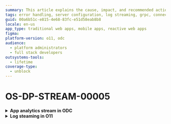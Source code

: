 ```yaml
---
summary: This article explains the cause, impact, and recommended action for a not found error that occurs while connecting to the destination server.
tags: error handling, server configuration, log streaming, grpc, connectivity issues
guid: 00a6b51c-e815-4e68-83fc-e51d58eab8b8
locale: en-us
app_type: traditional web apps, mobile apps, reactive web apps
figma:
platform-version: o11, odc
audience:
  - platform administrators
  - full stack developers
outsystems-tools:
  - lifetime
coverage-type:
  - unblock
---
```


# OS-DP-STREAM-00005

<details>
<summary> <strong> App analytics stream in ODC</strong></summary>

## Error message

`There was a 'not found' response from your destination server.`

## Cause

The error occurs when testing the connection and the destination server has responds with gRPC 5 (Not found) error.

## Impact

Unable to establish a connection with the destination server. Therefore, observability data isn't streamed to the destination.

## Recommended action

In the ODC Portal, review the destination server configuration. The endpoint URL may be incorrect.

</details>

<details>
<summary> <strong> Log steaming in O11</strong></summary>

## Error message

`There was a 'not found' response from your destination server.`

## Cause

The error occurs when testing the connection after [Configuring the log streaming service in LifeTime](https://www.outsystems.com/tk/redirect?g=172ac547-add4-4cc5-9adf-d72fbe379d35) or when checking Log Streaming health and the destination server responds with a gRPC 5 (Not found) error.

## Impact

Unable to establish a connection with the destination server. Therefore, logs aren't streamed to the destination.

## Recommended action

In LifeTime Log Streaming, review the destination server configuration. The endpoint URL may be incorrect.

</details>

